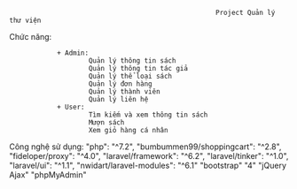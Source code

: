                                                         Project Quản lý thư viện
                                                                                                              
Chức năng:
                      
                + Admin:
                        Quản lý thông tin sách
                        Quản lý thông tin tác giả
                        Quản lý thể loại sách
                        Quản lý đơn hàng
                        Quản lý thành viên
                        Quản lý liên hệ
                + User:
                        Tìm kiếm và xem thông tin sách
                        Mượn sách
                        Xem giỏ hàng cá nhân
                      
                      
Công nghệ sử dụng:
                        "php": "^7.2",
                        "bumbummen99/shoppingcart": "^2.8",
                        "fideloper/proxy": "^4.0",
                        "laravel/framework": "^6.2",
                        "laravel/tinker": "^1.0",
                        "laravel/ui": "^1.1",
                        "nwidart/laravel-modules": "^6.1"
                        "bootstrap" "4"
                        "jQuery Ajax" 
                        "phpMyAdmin"
 
                       
                        
